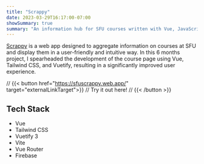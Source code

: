 ```yaml
---
title: "Scrappy"
date: 2023-03-29T16:17:00-07:00
showSummary: true
summary: "An information hub for SFU courses written with Vue, JavaScript, Vuetify 3, and Tailwind CSS."
---
```


<!-- {{< github repo="djennedy/scrappy" >}}
{{< carousel images="{img/*}" >}} -->

[Scrappy](https://sfuscrappy.web.app//) is a web app designed to aggregate information on courses at SFU and display them in a user-friendly and intuitive way. In this 6 months project, I spearheaded the development of the course page using Vue, Tailwind CSS, and Vuetify, resulting in a significantly improved user experience.

// {{< button href="https://sfuscrappy.web.app/" target="externalLinkTarget">}}
// Try it out here!
// {{< /button >}}

## Tech Stack

- Vue
- Tailwind CSS
- Vuetify 3
- Vite
- Vue Router
- Firebase
